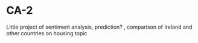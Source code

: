 # CA-2

Little project of sentiment analysis, prediction? , comparison of Ireland and other countries on housing topic